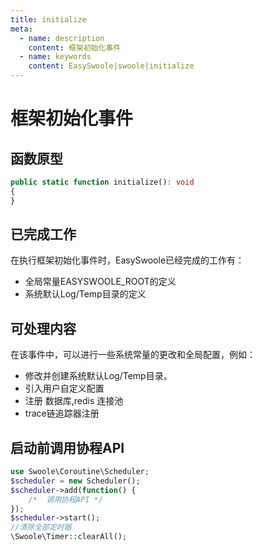 ```yaml
---
title: initialize
meta:
  - name: description
    content: 框架初始化事件
  - name: keywords
    content: EasySwoole|swoole|initialize
---
```

# 框架初始化事件

## 函数原型

```php
public static function initialize(): void
{
}
```

## 已完成工作

在执行框架初始化事件时，EasySwoole已经完成的工作有：

- 全局常量EASYSWOOLE_ROOT的定义
- 系统默认Log/Temp目录的定义


## 可处理内容

在该事件中，可以进行一些系统常量的更改和全局配置，例如：

- 修改并创建系统默认Log/Temp目录。
- 引入用户自定义配置
- 注册 数据库,redis 连接池
- trace链追踪器注册

## 启动前调用协程API
```php
use Swoole\Coroutine\Scheduler;
$scheduler = new Scheduler();
$scheduler->add(function() {
    /*  调用协程API */
});
$scheduler->start();
//清除全部定时器
\Swoole\Timer::clearAll();
```